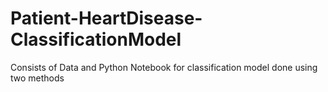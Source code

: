 # Patient-HeartDisease-ClassificationModel
Consists of Data and Python Notebook for classification model done using two methods
